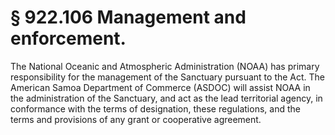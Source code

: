 # § 922.106   Management and enforcement.

The National Oceanic and Atmospheric Administration (NOAA) has primary responsibility for the management of the Sanctuary pursuant to the Act. The American Samoa Department of Commerce (ASDOC) will assist NOAA in the administration of the Sanctuary, and act as the lead territorial agency, in conformance with the terms of designation, these regulations, and the terms and provisions of any grant or cooperative agreement.




